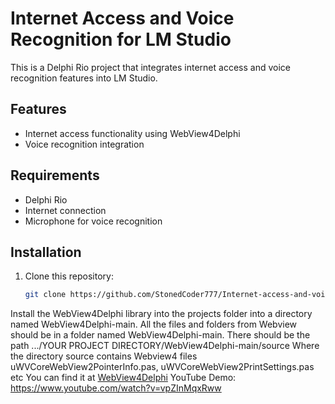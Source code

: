 # Internet Access and Voice Recognition for LM Studio

This is a Delphi Rio project that integrates internet access and voice recognition features into LM Studio.

## Features
- Internet access functionality using WebView4Delphi
- Voice recognition integration

## Requirements
- Delphi Rio
- Internet connection
- Microphone for voice recognition

## Installation
1. Clone this repository:
   ```bash
   git clone https://github.com/StonedCoder777/Internet-access-and-voice-recognition-for-LM-Studio.git
Install the WebView4Delphi library into the projects folder into a directory named WebView4Delphi-main.
All the files and folders from Webview should be in a folder named WebView4Delphi-main.
There should be the path .../YOUR PROJECT DIRECTORY/WebView4Delphi-main/source
Where the directory source contains Webview4 files uWVCoreWebView2PointerInfo.pas, uWVCoreWebView2PrintSettings.pas etc 
You can find it at [WebView4Delphi](https://github.com/salvadordf/WebView4Delphi)
YouTube Demo: https://www.youtube.com/watch?v=vpZInMqxRww
